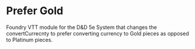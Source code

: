 # Prefer Gold
Foundry VTT module for the D&D 5e System that changes the convertCurrecnty to prefer converting currency to Gold pieces as opposed to Platinum pieces.


